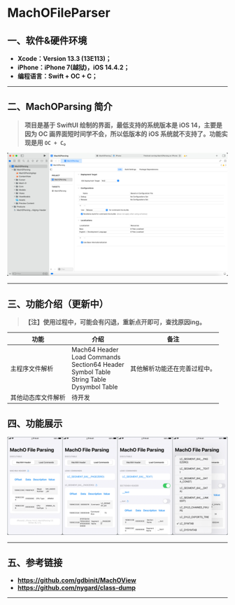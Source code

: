# MachOFileParser
## 一、软件&硬件环境

- **Xcode：Version 13.3 (13E113)；**
- **iPhone：iPhone 7(越狱)，iOS 14.4.2；**
- **编程语言：Swift + OC + C；**

****

## 二、MachOParsing 简介

> **项目是基于 SwiftUI 绘制的界面，最低支持的系统版本是 iOS 14，主要是因为 OC 画界面短时间学不会，所以低版本的 iOS 系统就不支持了。功能实现是用 `OC + C`。**

![image-20240327102221252](images/image-20240327102221252.png)

****

## 三、功能介绍（更新中）

> **【注】使用过程中，可能会有闪退，重新点开即可，查找原因ing。**

| 功能               | 介绍                                                         | 备注                         |
| ------------------ | ------------------------------------------------------------ | ---------------------------- |
| 主程序文件解析     | Mach64 Header<br />Load Commands<br />Section64 Header<br />Symbol Table<br />String Table<br />Dysymbol Table | 其他解析功能还在完善过程中。 |
| 其他动态库文件解析 | 待开发                                                       |                              |

## 四、功能展示

![image-20240327101925655](images/image-20240327101925655.png)

****

## 五、参考链接

- **https://github.com/gdbinit/MachOView**
- **https://github.com/nygard/class-dump**

****
